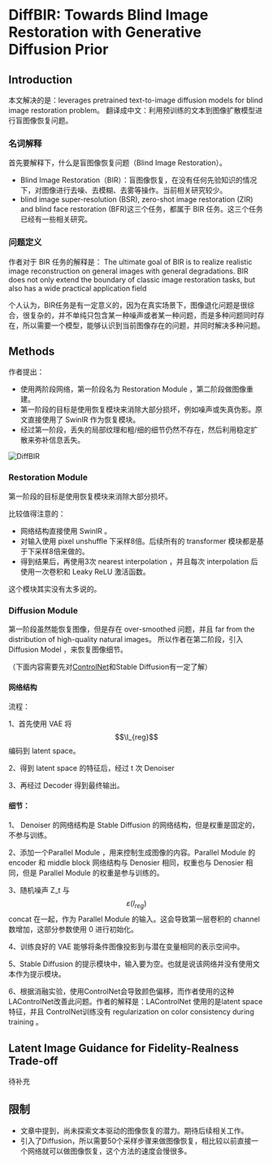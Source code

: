 # DiffBIR: Towards Blind Image Restoration with Generative Diffusion Prior

## Introduction
本文解决的是：leverages pretrained text-to-image diffusion models for blind image restoration problem。
翻译成中文：利用预训练的文本到图像扩散模型进行盲图像恢复问题。


### 名词解释
首先要解释下，什么是盲图像恢复问题（Blind Image Restoration）。
* Blind Image Restoration（BIR）：盲图像恢复，在没有任何先验知识的情况下，对图像进行去噪、去模糊、去雾等操作。当前相关研究较少。
* blind image super-resolution (BSR), zero-shot image restoration (ZIR) and blind face restoration (BFR)这三个任务，都属于 BIR 任务。这三个任务已经有一些相关研究。

### 问题定义
作者对于 BIR 任务的解释是：
The ultimate goal of BIR is to realize realistic image reconstruction on general images with general degradations. BIR does not only extend the boundary of classic image restoration tasks, but also has a wide practical application field


个人认为，BIR任务是有一定意义的，因为在真实场景下，图像退化问题是很综合，很复杂的，并不单纯只包含某一种噪声或者某一种问题，而是多种问题同时存在，所以需要一个模型，能够认识到当前图像存在的问题，并同时解决多种问题。


## Methods

作者提出：
* 使用两阶段网络，第一阶段名为 Restoration Module ，第二阶段做图像重建。
* 第一阶段的目标是使用恢复模块来消除大部分损坏，例如噪声或失真伪影。原文直接使用了 SwinIR 作为恢复模块。
* 经过第一阶段，丢失的局部纹理和粗/细的细节仍然不存在，然后利用稳定扩散来弥补信息丢失。

![DiffBIR](https://github.com/Nioolek/read_paper/assets/40284075/005b4b60-6525-4fcd-a1f9-a2c0205831fe)

### Restoration Module

第一阶段的目标是使用恢复模块来消除大部分损坏。

比较值得注意的：
* 网络结构直接使用 SwinIR 。
* 对输入使用 pixel unshuffle 下采样8倍。后续所有的 transformer 模块都是基于下采样8倍来做的。
* 得到结果后，再使用3次 nearest interpolation ，并且每次 interpolation 后使用一次卷积和 Leaky ReLU 激活函数。

这个模块其实没有太多说的。

### Diffusion Module

第一阶段虽然能恢复图像，但是存在 over-smoothed 问题，并且 far from the distribution of high-quality natural images。
所以作者在第二阶段，引入 Diffusion Model ，来恢复图像细节。

（下面内容需要先对[ControlNet](../diffusion/ControlNet.md)和Stable Diffusion有一定了解）

#### 网络结构
流程：

1、首先使用 VAE 将 
$$\I_{reg}$$
编码到 latent space。

2、得到 latent space 的特征后，经过 t 次 Denoiser 

3、再经过 Decoder 得到最终输出。

#### 细节：

1、 Denoiser 的网络结构是 Stable Diffusion 的网络结构，但是权重是固定的，不参与训练。

2、添加一个Parallel Module ，用来控制生成图像的内容。Parallel Module 的 encoder 和 middle block 网络结构与 Denosier 相同，权重也与 Denosier 相同，但是 Parallel Module 的权重是参与训练的。

3、随机噪声 Z_t 与 $$\varepsilon (I_{reg})$$ concat 在一起，作为 Parallel Module 的输入。这会导致第一层卷积的 channel 数增加，这部分参数使用 0 进行初始化。

4、训练良好的 VAE 能够将条件图像投影到与潜在变量相同的表示空间中。

5、Stable Diffusion 的提示模块中，输入要为空。也就是说该网络并没有使用文本作为提示模块。

6、根据消融实验，使用ControlNet会导致颜色偏移，而作者使用的这种LAControlNet改善此问题。作者的解释是：LAControlNet 使用的是latent space 特征，并且 ControlNet训练没有 regularization on color consistency during training 。

## Latent Image Guidance for Fidelity-Realness Trade-off

待补充

## 限制

* 文章中提到，尚未探索文本驱动的图像恢复的潜力。期待后续相关工作。
* 引入了Diffusion，所以需要50个采样步骤来做图像恢复，相比较以前直接一个网络就可以做图像恢复，这个方法的速度会慢很多。